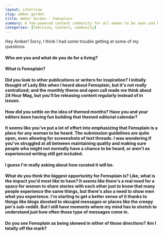 ```yaml
---
layout: interview
slug: amber.gordon
title: Amber Gordon - Femsplain
summary: A fem-powered content community for all women to be seen and heard.
categories: [feminism, content, community]
---
```


Hey Amber! Sorry, I think I had some trouble getting at some of my questions

#### Who are you and what do you do for a living?

#### What is Femsplain?

#### Did you look to other publications or writers for inspiration? I initially thought of Lady Bits when I heard about Femsplain, but it's not really centralized; and the monthly theme and open call made me think about 24 Hour Mag, but you'll be releasing content regularly instead of in issues.

#### How did you settle on the idea of themed months? Have you and your editors been having fun building that themed editorial calendar?

#### It seems like you've put a lot of effort into emphasizing that Femsplain is a place for any woman to be heard. The submission guidelines are quite open, even allowing for screenshots of text threads. I was wondering if you've struggled at all between maintaining quality and making sure people who might not normally have a chance to be heard, or aren't as experienced writing still get included.

#### I guess I'm really asking about how curated it will be.

#### What do you think the biggest opportunity for Femsplain is? Like, what is the impact you'd most like to have? It seems like there's a real need for a space for women to share stories with each other just to know that many people experience the same things, but there's also a need to show men what you experience. I'm starting to get a better sense of it thanks to things like blogs devoted to okcupid messages or places like the creepy pm's sub-reddit. But I still have moments where my mind has to stretch to understand just how often those type of messages come in.

#### Do you see Femsplain as being skewed in either of those directions? Am I totally off the mark?
